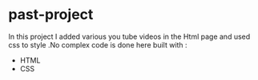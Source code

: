 # past-project
In this project I added various you tube videos in the Html page and used css to style .No complex code is done here 
built with :
- HTML
- CSS